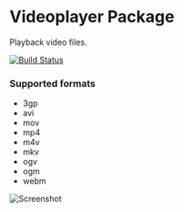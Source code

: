 
# Videoplayer Package

Playback video files.

[![Build Status](https://travis-ci.org/tong/atom-videoplayer.svg?branch=master)](https://travis-ci.org/tong/atom-videoplayer)

### Supported formats
* 3gp
* avi
* mov
* mp4
* m4v
* mkv
* ogv
* ogm
* webm

![Screenshot](https://raw.githubusercontent.com/tong/atom-videoplayer/master/screenshot.png)
